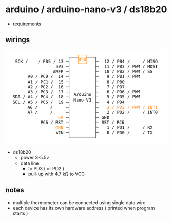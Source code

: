 # arduino / arduino-nano-v3 / ds18b20

- [requirements](https://github.com/devel0/iot-examples#development)

## wirings

![](wirings.png)

- ds18b20
    - power 3-5.5v
    - data line
        - to PD3 ( or PD2 )
        - pull-up with 4.7 kΩ to VCC

## notes

- multiple thermometer can be connected using single data wire
- each device has its own hardware address ( printed when program starts )
